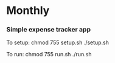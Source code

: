 # Monthly
### Simple expense tracker app

To setup:
chmod 755 setup.sh
./setup.sh

To run:
chmod 755 run.sh
./run.sh
